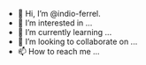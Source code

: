 - 👋 Hi, I’m @indio-ferrel.
- 👀 I’m interested in ...
- 🌱 I’m currently learning ...
- 💞️ I’m looking to collaborate on ...
- 📫 How to reach me ...

<!-- <img src="upload.wikimedia.org/wikipedia/commons/thumb/a/ab/Tennel_Cheshire_proof.png/330px-Tennel_Cheshire_proof.png" alt="John Tenniel's 1865 illustration of Lewis Carroll's Cheshire Cat"> -->

<!---
indio-ferrel/indio-ferrel is a ✨ special ✨ repository because its `README.md` (this file) appears on your GitHub profile.
You can click the Preview link to take a look at your changes.
--->
